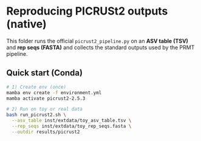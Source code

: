 # Reproducing PICRUSt2 outputs (native)

This folder runs the official `picrust2_pipeline.py` on an **ASV table (TSV)** and **rep seqs (FASTA)** and collects the standard outputs used by the PRMT pipeline.

## Quick start (Conda)
```bash
# 1) Create env (once)
mamba env create -f environment.yml
mamba activate picrust2-2.5.3

# 2) Run on toy or real data
bash run_picrust2.sh \
  --asv_table inst/extdata/toy_asv_table.tsv \
  --rep_seqs inst/extdata/toy_rep_seqs.fasta \
  --outdir results/picrust2


